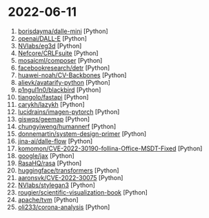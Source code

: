 # 2022-06-11

1. [borisdayma/dalle-mini](https://github.com/borisdayma/dalle-mini "DALL·E Mini - Generate images from a text prompt") [Python]
2. [openai/DALL-E](https://github.com/openai/DALL-E "PyTorch package for the discrete VAE used for DALL·E.") [Python]
3. [NVlabs/eg3d](https://github.com/NVlabs/eg3d "") [Python]
4. [Nefcore/CRLFsuite](https://github.com/Nefcore/CRLFsuite "Fast CRLF injection scanning tool") [Python]
5. [mosaicml/composer](https://github.com/mosaicml/composer "library of algorithms to speed up neural network training") [Python]
6. [facebookresearch/detr](https://github.com/facebookresearch/detr "End-to-End Object Detection with Transformers") [Python]
7. [huawei-noah/CV-Backbones](https://github.com/huawei-noah/CV-Backbones "CV backbones including GhostNet, TinyNet and TNT, developed by Huawei Noah's Ark Lab.") [Python]
8. [alievk/avatarify-python](https://github.com/alievk/avatarify-python "Avatars for Zoom, Skype and other video-conferencing apps.") [Python]
9. [p1ngul1n0/blackbird](https://github.com/p1ngul1n0/blackbird "An OSINT tool to search for accounts by username in 116 social networks.") [Python]
10. [tiangolo/fastapi](https://github.com/tiangolo/fastapi "FastAPI framework, high performance, easy to learn, fast to code, ready for production") [Python]
11. [carykh/lazykh](https://github.com/carykh/lazykh "Source code for the automatic lip-syncing project described in this video! https://www.youtube.com/watch?v=y3B8YqeLCpY") [Python]
12. [lucidrains/imagen-pytorch](https://github.com/lucidrains/imagen-pytorch "Implementation of Imagen, Google's Text-to-Image Neural Network, in Pytorch") [Python]
13. [giswqs/geemap](https://github.com/giswqs/geemap "A Python package for interactive mapping with Google Earth Engine, ipyleaflet, and ipywidgets.") [Python]
14. [chungyiweng/humannerf](https://github.com/chungyiweng/humannerf "HumanNeRF turns a monocular video of moving people into a 360 free-viewpoint video.") [Python]
15. [donnemartin/system-design-primer](https://github.com/donnemartin/system-design-primer "Learn how to design large-scale systems. Prep for the system design interview. Includes Anki flashcards.") [Python]
16. [jina-ai/dalle-flow](https://github.com/jina-ai/dalle-flow "A Human-in-the-Loop workflow for creating HD images from text") [Python]
17. [komomon/CVE-2022-30190-follina-Office-MSDT-Fixed](https://github.com/komomon/CVE-2022-30190-follina-Office-MSDT-Fixed "CVE-2022-30190-follina.py-修改版，可以自定义word模板，方便实战中钓鱼使用。") [Python]
18. [google/jax](https://github.com/google/jax "Composable transformations of Python+NumPy programs: differentiate, vectorize, JIT to GPU/TPU, and more") [Python]
19. [RasaHQ/rasa](https://github.com/RasaHQ/rasa "💬 Open source machine learning framework to automate text- and voice-based conversations: NLU, dialogue management, connect to Slack, Facebook, and more - Create chatbots and voice assistants") [Python]
20. [huggingface/transformers](https://github.com/huggingface/transformers "🤗 Transformers: State-of-the-art Machine Learning for Pytorch, TensorFlow, and JAX.") [Python]
21. [aaronsvk/CVE-2022-30075](https://github.com/aaronsvk/CVE-2022-30075 "Tp-Link Archer AX50 Authenticated RCE (CVE-2022-30075)") [Python]
22. [NVlabs/stylegan3](https://github.com/NVlabs/stylegan3 "Official PyTorch implementation of StyleGAN3") [Python]
23. [rougier/scientific-visualization-book](https://github.com/rougier/scientific-visualization-book "An open access book on scientific visualization using python and matplotlib") [Python]
24. [apache/tvm](https://github.com/apache/tvm "Open deep learning compiler stack for cpu, gpu and specialized accelerators") [Python]
25. [oli233/corona-analysis](https://github.com/oli233/corona-analysis "") [Python]
